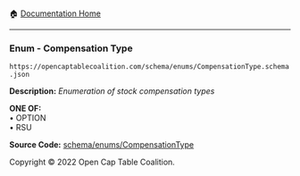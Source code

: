 :house: [Documentation Home](https://naveedn.github.io/Open-Cap-Format-OCF)

---

### Enum - Compensation Type

`https://opencaptablecoalition.com/schema/enums/CompensationType.schema.json`

**Description:** _Enumeration of stock compensation types_

**ONE OF:**</br>&bull; OPTION </br>&bull; RSU

**Source Code:** [schema/enums/CompensationType](https://github.com/Open-Cap-Table-Coalition/Open-Cap-Format-OCF/blob/main/schema/enums/CompensationType.schema.json)

Copyright © 2022 Open Cap Table Coalition.
